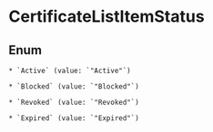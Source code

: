 
# CertificateListItemStatus

## Enum


    * `Active` (value: `"Active"`)

    * `Blocked` (value: `"Blocked"`)

    * `Revoked` (value: `"Revoked"`)

    * `Expired` (value: `"Expired"`)



